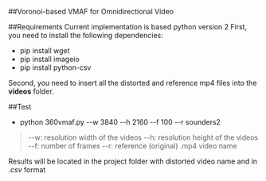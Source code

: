 ##Voronoi-based VMAF for Omnidirectional Video

##Requirements
Current implementation is based python version 2
First, you need to install the following dependencies:

* pip install wget
* pip install imageio
* pip install python-csv

Second, you need to insert all the distorted and reference mp4 files into the __videos__ folder.

##Test
* python 360vmaf.py --w 3840 --h 2160 --f 100 --r sounders2

> --w: resolution width of the videos
> --h: resolution height of the videos
> --f: number of frames
> --r: reference (original) .mp4 video name

Results will be located in the project folder with distorted video name and in *.csv* format